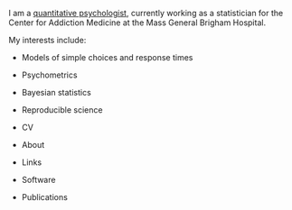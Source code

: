 I am a [quantitative psychologist](http://www.apa.org/research/tools/quantitative/), currently working as a statistician for the Center for Addiction Medicine at the Mass General Brigham Hospital.

My interests include:

* Models of simple choices and response times
* Psychometrics
* Bayesian statistics
* Reproducible science

* CV
* About
* Links
* Software
* Publications
